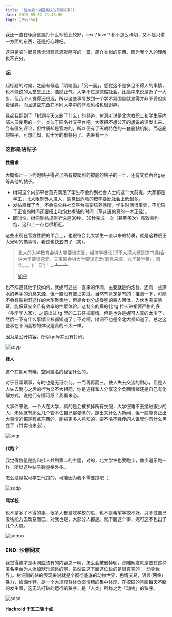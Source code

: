 ```yaml
---
title: '性与爱:中国高校的背面(序?)'
date: 2019-05-02 21:43:56
tags: [Psycho]
---
```


我还一直在琢磨这篇打什么标签比较好，sex？love？都不怎么确切，又不是只讲一方面的东西，还是打心理吧。

这只是临时起意感觉很有意思就瞎写的一篇，简介类似的东西，因为我个人的理解也不充分。

### 起

起标题的时候，之前有候选「阴暗面」「另一面」，感觉这不是多见不得人的事情，也不能说的太堂堂正正、浩然正气。大学不过是微缩社会，比高中来说是近了一大步，但我个人觉得还很远，所以这些事情放到一个学术氛围里就显得并非不妥但实着怪异。而且这些东西在不同大学中的体现风格也很迥异。

缘起我翻到了「树洞今天又删了什么」的频道，树洞听说是北大教职工和学生等内部人员使用的一个，类似于匿名社交平台吧。大家把不想公开的想说的话发出来，会有匿名评论，但性质却是官方的，所以便有了天朝特色的一套删帖机制。而这删的帖子，可想而知，就十分的有特色了。先来看一下

### 这都是啥帖子

#### 性需求

大概统计一下约炮帖子得占了所有被爬到的被删的帖子的一半，还有文爱百合gay等其他的帖子。

* 树洞这个内部平台首先满足了学生不会约到社会人士的这个大前提，大家都是学生，北大限制外人进入，感觉出危险的概率要比社会上低很多。
* 发帖直截了当，不会像公共社交平台需要培养感情，学生时间很宝贵，不能陪了正宫的时间还要搭上和炮友撩骚的时间（草这说的真的一本正经）。
* 即时性，树洞删帖规则听说是30秒，30秒完成一次（甚至多次）高效率约炮，这和上一点也很相近。

这些出现在官方性质的平台上，也很符合北大学生一直以来的特质，就是这种很正大光明的搞事情，看这也快五四了（笑）。

> 北大的入学教育会讲大学要谈恋爱，经济学概论(记不太清大概是这门课)会讲大学要谈恋爱，三宝课会讲大学要谈恋爱(消息来源：光华某学弟)；清华。。。(╯‵□′)╯︵┻━┻
>
> [知乎](https://www.zhihu.com/question/31263818/answer/51721594)

也不知道其他学校如何，就妮可这些一直来的传闻，主要就是约炮群，还有一些深水的老手的消息来源，但一直没有被证实过。当然有肯定是有的：推测一下，可能不会有像树洞这样的大型聚集地，但是会划分成零星的熟人团体，入伙也需要验证，能保证安全且有效率的性爱体验。这特么的真的比 tg 拉人进裙要严格的多（多学学人家），之前出过 tg 里的二五仔搞事情。但是也许是妮可人真的太少了，然后一下有什么事情全校都知道了；不对啊，树洞不也是全北大都知道了。总之这些事在不同高校的体现是真的不太一样。

因为是公开内容，所以qq号并没有打码。

![sdyp](https://i.loli.net/2019/05/02/5ccafdaf61007.png)

#### 挂人

这个在妮可有哦，空间匿名的秘密什么的。

对于日常琐事，有时也是无可奈何，一而再再而三，使人失去交流的耐心，但是人人失去耐心之后的行为又不大相同，你是选择和人分享这个负面情绪还是自己有化解方式，说他们有情可原？我看未必。

大事件来说，一个人在大学，真的是会被扒掉所有衣服，大学很难不去接触很少的人，未免就有那么几个管不住自己那张嘴的，蹦出来什么大新闻，但一般能真正出大事情的都是有点东西的，能被更多人熟知的，要不名不经传的人谁管你有什么黑底子（其实也未必）。

![sdgr](https://i.loli.net/2019/05/02/5ccb009697724.png)

#### 代跑？

我觉得数量是能和挂人并列第二的主题，对的，北大学生也要跑步，像步道乐跑一样，所以这种帖子数量格外多。

怎么没见妮可学生代跑的，可能因为我不需要跑吧（

![sddp](https://i.loli.net/2019/05/02/5ccb0114bd5fe.png)

#### 骂学校

也不是多了不得的事，很多人都爱吃学校的瓜，也不是希望学校不好，只不过自己没啥能力去改变而已，对我也是，大部分人都是。就下面这个事，妮可这不也出了几个大瓜。

![sdmxx](https://i.loli.net/2019/05/02/5ccb01fcc6c1a.png)

### END: 沙雕网友

我觉得这才是树洞应该有的内容之一啊，怎么会被删掉呢，沙雕网友就是要在这种匿名平台为人添加欢乐源泉的啊，虽然说这下面这位说的是很真实的：「动物世界」。树洞删的帖的表现来说就是个彻彻底底的动物世界，色情交易，语言(网络)暴力，捡漏作弊，是一个大规模群体负面情绪的集中体现，在校园的背面每天不断的发生着，这无法打破的运行的秩序，是「人类」所称之为「动物」的秩序。

![sdsd](https://i.loli.net/2019/05/02/5ccb01fcadb51.png)



**Hackroid 于五二晚十点**